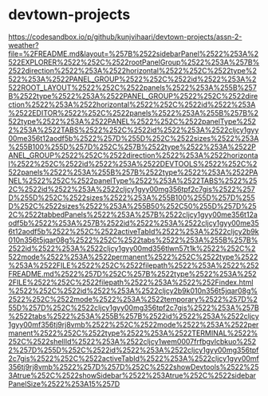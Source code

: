 # devtown-projects

https://codesandbox.io/p/github/kunjvihaari/devtown-projects/assn-2-weather?file=%2FREADME.md&layout=%257B%2522sidebarPanel%2522%253A%2522EXPLORER%2522%252C%2522rootPanelGroup%2522%253A%257B%2522direction%2522%253A%2522horizontal%2522%252C%2522type%2522%253A%2522PANEL_GROUP%2522%252C%2522id%2522%253A%2522ROOT_LAYOUT%2522%252C%2522panels%2522%253A%255B%257B%2522type%2522%253A%2522PANEL_GROUP%2522%252C%2522direction%2522%253A%2522horizontal%2522%252C%2522id%2522%253A%2522EDITOR%2522%252C%2522panels%2522%253A%255B%257B%2522type%2522%253A%2522PANEL%2522%252C%2522panelType%2522%253A%2522TABS%2522%252C%2522id%2522%253A%2522cljcy1gyy00me356t12aodf5b%2522%257D%255D%252C%2522sizes%2522%253A%255B100%255D%257D%252C%257B%2522type%2522%253A%2522PANEL_GROUP%2522%252C%2522direction%2522%253A%2522horizontal%2522%252C%2522id%2522%253A%2522DEVTOOLS%2522%252C%2522panels%2522%253A%255B%257B%2522type%2522%253A%2522PANEL%2522%252C%2522panelType%2522%253A%2522TABS%2522%252C%2522id%2522%253A%2522cljcy1gyy00mg356tpf2c7gis%2522%257D%255D%252C%2522sizes%2522%253A%255B100%255D%257D%255D%252C%2522sizes%2522%253A%255B50%252C50%255D%257D%252C%2522tabbedPanels%2522%253A%257B%2522cljcy1gyy00me356t12aodf5b%2522%253A%257B%2522id%2522%253A%2522cljcy1gyy00me356t12aodf5b%2522%252C%2522activeTabId%2522%253A%2522cljcy2b9k010n356t5jqar08g%2522%252C%2522tabs%2522%253A%255B%257B%2522id%2522%253A%2522cljcy1gyy00md356tlwn57t1k%2522%252C%2522mode%2522%253A%2522permanent%2522%252C%2522type%2522%253A%2522FILE%2522%252C%2522filepath%2522%253A%2522%252FREADME.md%2522%257D%252C%257B%2522type%2522%253A%2522FILE%2522%252C%2522filepath%2522%253A%2522%252Findex.html%2522%252C%2522id%2522%253A%2522cljcy2b9k010n356t5jqar08g%2522%252C%2522mode%2522%253A%2522temporary%2522%257D%255D%257D%252C%2522cljcy1gyy00mg356tpf2c7gis%2522%253A%257B%2522tabs%2522%253A%255B%257B%2522id%2522%253A%2522cljcy1gyy00mf356tj9rj8vmb%2522%252C%2522mode%2522%253A%2522permanent%2522%252C%2522type%2522%253A%2522TERMINAL%2522%252C%2522shellId%2522%253A%2522cljcy1wem0007frfbgvlcbkuo%2522%257D%255D%252C%2522id%2522%253A%2522cljcy1gyy00mg356tpf2c7gis%2522%252C%2522activeTabId%2522%253A%2522cljcy1gyy00mf356tj9rj8vmb%2522%257D%257D%252C%2522showDevtools%2522%253Atrue%252C%2522showSidebar%2522%253Atrue%252C%2522sidebarPanelSize%2522%253A15%257D
